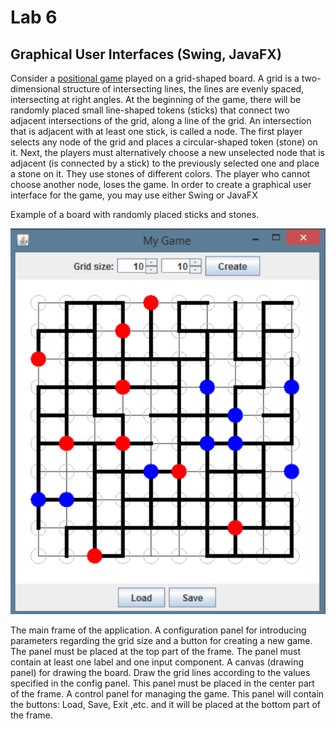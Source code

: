 <h1>Lab 6</h1>
<h2>Graphical User Interfaces (Swing, JavaFX)</h2>
Consider a <a href="https://en.wikipedia.org/wiki/Positional_game">positional game</a> played on a grid-shaped board. A grid is a two-dimensional structure of intersecting lines, the lines are evenly spaced, intersecting at right angles.
At the beginning of the game, there will be randomly placed small line-shaped tokens (sticks) that connect two adjacent intersections of the grid, along a line of the grid.
An intersection that is adjacent with at least one stick, is called a node.
The first player selects any node of the grid and places a circular-shaped token (stone) on it. Next, the players must alternatively choose a new unselected node that is adjacent (is connected by a stick) to the previously selected one and place a stone on it. They use stones of different colors. The player who cannot choose another node, loses the game.
In order to create a graphical user interface for the game, you may use either Swing or JavaFX

Example of a board with randomly placed sticks and stones.

<img src = "GameImage.png">

The main frame of the application.
A configuration panel for introducing parameters regarding the grid size and a button for creating a new game. The panel must be placed at the top part of the frame. The panel must contain at least one label and one input component.
A canvas (drawing panel) for drawing the board. Draw the grid lines according to the values specified in the config panel. This panel must be placed in the center part of the frame.
A control panel for managing the game. This panel will contain the buttons: Load, Save, Exit ,etc. and it will be placed at the bottom part of the frame.